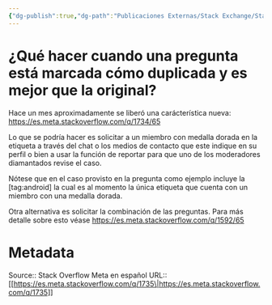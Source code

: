 ```yaml
---
{"dg-publish":true,"dg-path":"Publicaciones Externas/Stack Exchange/Stack Overflow en español/Stack Overflow en español Meta/es.meta.stackoverflow.com-1735.md","permalink":"/publicaciones-externas/stack-exchange/stack-overflow-en-espanol/stack-overflow-en-espanol-meta/es-meta-stackoverflow-com-1735/","title":"¿Qué hacer cuando una pregunta está marcada cómo duplicada y es mejor que la original?","hide":true,"noteIcon":"\"0\"","created":"2024-04-03T12:49:10.510-06:00","updated":"2024-04-05T16:44:00.770-06:00"}
---
```


# ¿Qué hacer cuando una pregunta está marcada cómo duplicada y es mejor que la original?

Hace un mes aproximadamente se liberó una carácterística nueva:  https://es.meta.stackoverflow.com/q/1734/65

Lo que se podría hacer es solicitar a un miembro con medalla dorada en la etiqueta a través del chat o los medios de contacto que este indique en su perfil o bien a usar la función de reportar para que uno de los moderadores diamantados revise el caso.

Nótese que en el caso provisto en la pregunta como ejemplo incluye la [tag:android] la cual es al momento la única etiqueta que cuenta con un miembro con una medalla dorada.

Otra alternativa es solicitar la combinación de las preguntas. Para más detalle sobre esto véase https://es.meta.stackoverflow.com/q/1592/65

# Metadata
Source:: Stack Overflow Meta en español
URL:: [[https://es.meta.stackoverflow.com/q/1735\|https://es.meta.stackoverflow.com/q/1735]]

